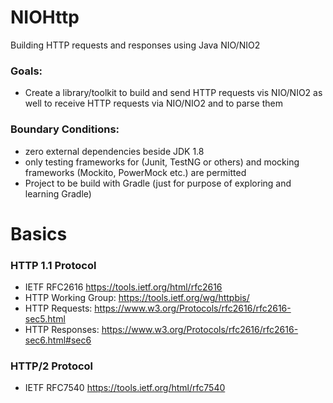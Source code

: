 # NIOHttp

Building HTTP requests and responses using Java NIO/NIO2

### Goals:
* Create a library/toolkit to build and send HTTP requests vis NIO/NIO2 as well to receive HTTP requests via NIO/NIO2 and to parse them

### Boundary Conditions:
* zero external dependencies beside JDK 1.8
* only testing frameworks for (Junit, TestNG or others) and mocking frameworks (Mockito, PowerMock etc.) are permitted
* Project to be build with Gradle (just for purpose of exploring and learning Gradle)

# Basics

### HTTP 1.1 Protocol

* IETF RFC2616 https://tools.ietf.org/html/rfc2616
* HTTP Working Group: https://tools.ietf.org/wg/httpbis/
* HTTP Requests: https://www.w3.org/Protocols/rfc2616/rfc2616-sec5.html
* HTTP Responses: https://www.w3.org/Protocols/rfc2616/rfc2616-sec6.html#sec6

### HTTP/2 Protocol

* IETF RFC7540 https://tools.ietf.org/html/rfc7540


